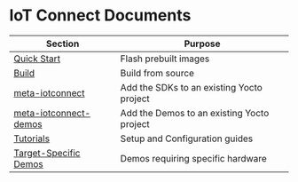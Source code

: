 # IoT Connect Documents

| Section                                                  | Purpose                                    |
|----------------------------------------------------------|--------------------------------------------|
| [Quick Start](./QuickStart/README.md)                    | Flash prebuilt images                      |
| [Build](./Build/README.md)                               | Build from source                          |
| [meta-iotconnect](./Build/IoTC-SDK/GENERIC-README.md)    | Add the SDKs to an existing Yocto project  |
| [meta-iotconnect-demos](./Build/Demos/GENERIC-README.md) | Add the Demos to an existing Yocto project |
| [Tutorials](./Tutorials/README.md)                       | Setup and Configuration guides             |
| [Target-Specific Demos](./Demos-target-specific/README.md) | Demos requiring specific hardware        |
